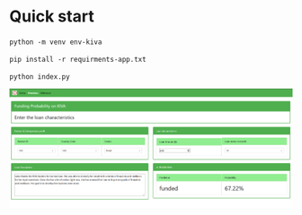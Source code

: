 
# Quick start

`python -m venv env-kiva`

`pip install -r requirments-app.txt`

`python index.py`

![](/img/appli.PNG)

